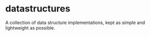 # datastructures
A collection of data structure implementations, kept as simple and lightweight as possible.
